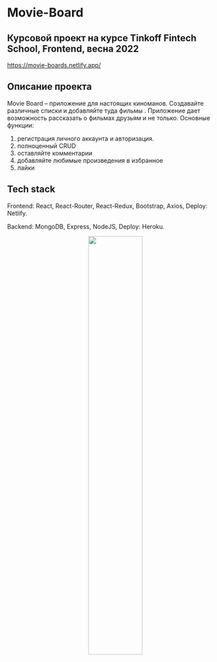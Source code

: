 # Movie-Board

## Курсовой проект на курсе Tinkoff Fintech School, Frontend, весна 2022

https://movie-boards.netlify.app/

## Описание проекта

Movie Board – приложение для настоящих киноманов. Создавайте различные списки и добавляйте туда фильмы . Приложение дает возможность рассказать о фильмах друзьям и не только.
Основные функции:

1. регистрация личного аккаунта и авторизация.
2. полноценный CRUD
3. оставляйте комментарии
4. добавляйте любимые произведения в избранное
5. лайки

## Tech stack
Frontend: React, React-Router, React-Redux, Bootstrap, Axios, Deploy: Netlify.

Backend: MongoDB, Express, NodeJS, Deploy: Heroku.

<p align="center">
  <img src="https://user-images.githubusercontent.com/76906355/176107935-59b6dd3a-6965-4325-9a43-f7b16ecfe424.png" width="50%">
</p>
